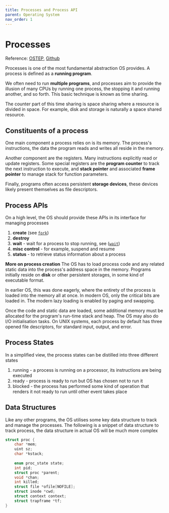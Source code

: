 ```yaml
---
title: Processes and Process API
parent: Operating System
nav_order: 1
---
```

# Processes
Reference: [OSTEP](https://pages.cs.wisc.edu/~remzi/OSTEP/), [Github](https://github.com/remzi-arpacidusseau/ostep-homework)

Processes is one of the most fundamental abstraction OS provides. A process is defined as a **running program**.

We often need to run **multiple programs**, and processes aim to provide the illusion of many CPUs by running one process, the stopping it and running another, and so forth. This basic technique is known as time sharing.

The counter part of this time sharing is space sharing where a resource is divided in space. For example, disk and storage is naturally a space shared resource.

## Constituents of a process
One main component a process relies on is its memory. The process's instructions, the data the program reads and writes all reside in the memory.

Another component are the registers. Many instructions explicitly read or update registers. Some special registers are the **program counter** to track the next instruction to execute, and **stack pointer** and associated **frame pointer** to manage stack for function parameters.

Finally, programs often access persistent **storage devices**, these devices likely present themselves as file descriptors.

## Process APIs
On a high level, the OS should provide these APIs in its interface for managing processes
1. **create** (see [`fork`](https://isbobby.github.io/2-os/1-processes/apis/process_api_fork.html))
2. **destroy**
3. **wait** - wait for a process to stop running, see ([`wait`](https://isbobby.github.io/2-os/1-processes/apis/process_api_wait.html))
4. **misc control** - for example, suspend and resume
5. **status** - to retrieve status information about a process

**More on process creation**
The OS has to load process code and any related static data into the process's address space in the memory. Programs initially reside on **disk** or other persistent storages, in some kind of executable format.

In earlier OS, this was done eagerly, where the entirety of the process is loaded into the memory all at once. In modern OS, only the critical bits are loaded in. The modern lazy loading is enabled by paging and swapping.

Once the code and static data are loaded, some additional memory must be allocated for the program's run-time stack and heap. The OS may also do I/O initialisation tasks. On UNIX systems, each process by default has three opened file descriptors, for standard input, output, and error.

## Process States
In a simplified view, the process states can be distilled into three different states
1. running - a process is running on a processor, its instructions are being executed
2. ready - process is ready to run but OS has chosen not to run it
3. blocked - the process has performed some kind of operation that renders it not ready to run until other event takes place


## Data Structures
Like any other programs, the OS utilises some key data structure to track and manage the processes. The following is a snippet of data structure to track process, the data structure in actual OS will be much more complex

```c
struct proc {
	char *mem; 
	uint sz;
	char *kstack;
	
	enum proc_state state;
	int pid;
	struct proc *parent;
	void *chan;
	int killed;
	struct file *ofile[NOFILE];
	struct inode *cwd;
	struct context context;
	struct trapframe *tf;
}
```
